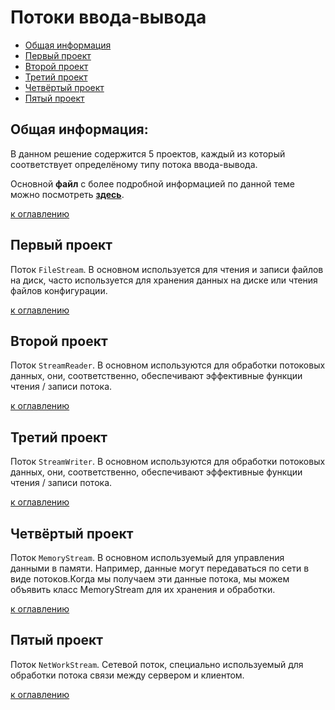 

# Потоки ввода-вывода

+ [Общая информация](#общая-информация)
+ [Первый проект](#первый-проект)
+ [Второй проект](#второй-проект)
+ [Третий проект](#третий-проект)
+ [Четвёртый проект](#четвёртый-проект)
+ [Пятый проект](#пятый-проект)

## Общая информация:

В данном решение содержится 5 проектов, каждый из который
соответствует определёному типу потока ввода-вывода. 

Основной **файл** с более подробной информацией по данной теме можно посмотреть
[**здесь**](https://gitlab.com/interviewnet/Questions/-/tree/main/CSharp/Stream.md).

[к оглавлению](#потоки-ввода-вывода)

## Первый проект

Поток `FileStream`. В основном используется для чтения и записи файлов на диск,
часто используется для хранения данных на диске или чтения файлов конфигурации.

[к оглавлению](#потоки-ввода-вывода)

## Второй проект

Поток `StreamReader`. В основном используются для обработки потоковых данных, они, 
соответственно, обеспечивают эффективные функции чтения / записи потока.

[к оглавлению](#потоки-ввода-вывода)

## Третий проект

Поток `StreamWriter`. В основном используются для обработки потоковых данных, они, 
соответственно, обеспечивают эффективные функции чтения / записи потока.

[к оглавлению](#потоки-ввода-вывода)

## Четвёртый проект

Поток `MemoryStream`. В основном используемый для управления данными в 
памяти. Например, данные могут передаваться по сети в виде потоков.Когда мы получаем эти данные потока, мы можем объявить класс MemoryStream для их хранения и обработки.

[к оглавлению](#потоки-ввода-вывода)

## Пятый проект

 Поток `NetWorkStream`. Сетевой поток, специально используемый для обработки потока связи между сервером и клиентом.

[к оглавлению](#потоки-ввода-вывода)
  
